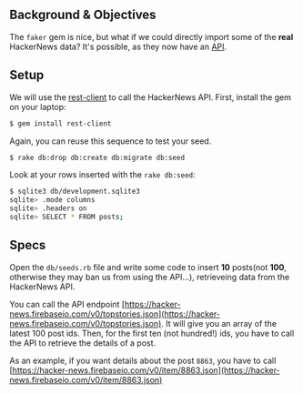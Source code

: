 ## Background & Objectives

The `faker` gem is nice, but what if we could directly import some of the **real** HackerNews
data? It's possible, as they now have an [API](https://github.com/HackerNews/API).

## Setup

We will use the [rest-client](https://github.com/rest-client/rest-client) to call
the HackerNews API. First, install the gem on your laptop:

```bash
$ gem install rest-client
```

Again, you can reuse this sequence to test your seed.

```bash
$ rake db:drop db:create db:migrate db:seed
```

Look at your rows inserted with the `rake db:seed`:

```bash
$ sqlite3 db/development.sqlite3
sqlite> .mode columns
sqlite> .headers on
sqlite> SELECT * FROM posts;
```

## Specs

Open the `db/seeds.rb` file and write some code to insert **10** posts(not **100**, otherwise they may ban us from using the API...), retrieveing
data from the HackerNews API.

You can call the API endpoint [https://hacker-news.firebaseio.com/v0/topstories.json](https://hacker-news.firebaseio.com/v0/topstories.json). It will give you an array of the latest 100 post ids. Then, for the first ten (not hundred!) ids, you have to call the API
to retrieve the details of a post.

As an example, if you want details about the post `8863`, you have to call
[https://hacker-news.firebaseio.com/v0/item/8863.json](https://hacker-news.firebaseio.com/v0/item/8863.json)

